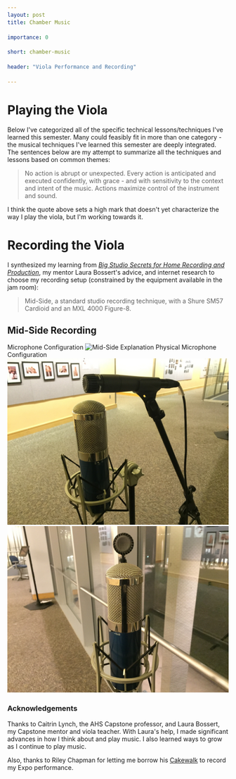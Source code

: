 ```yaml
---
layout: post
title: Chamber Music

importance: 0

short: chamber-music

header: "Viola Performance and Recording"

---
```


# Playing the Viola

Below I've categorized all of the specific technical lessons/techniques I've learned this semester. Many could feasibly fit in more than one category \- the musical techniques I've learned this semester are deeply integrated. The sentences below are my attempt to summarize all the techniques and lessons based on common themes:

> No action is abrupt or unexpected. Every action is anticipated and executed confidently, with grace \- and with sensitivity to the context and intent of the music. Actions maximize control of the instrument and sound.

I think the quote above sets a high mark that doesn't yet characterize the way I play the viola, but I'm working towards it.

# Recording the Viola

I synthesized my learning from [_Big Studio Secrets for Home Recording and Production_](http://www.amazon.com/Studio-Secrets-Home-Recording-Production/dp/1435455053), my mentor Laura Bossert's advice, and internet research to choose my recording setup (constrained by the equipment available in the jam room):

> Mid-Side, a standard studio recording technique, with a Shure SM57 Cardioid and an MXL 4000 Figure-8.

## Mid-Side Recording
Microphone Configuration
![Mid-Side Explanation](http://static1.squarespace.com/static/50ecba93e4b0a80fde157169/t/50f969fce4b0df5f098633e9/1358522880563/micposition_md.jpg)
Physical Microphone Configuration
![Mid-Side from the Side](/img/chamber-music/midsideside.jpg)
![Mid-Side from the Front](/img/chamber-music/midsidefront.jpg)

### Acknowledgements

Thanks to Caitrin Lynch, the AHS Capstone professor, and Laura Bossert, my Capstone mentor and viola teacher. With Laura's help, I made significant advances in how I think about and play music. I also learned ways to grow as I continue to play music.

Also, thanks to Riley Chapman for letting me borrow his [Cakewalk](http://www.keithstead.com/and_more/reviews/cakewalk_ua-25ex.html) to record my Expo performance.